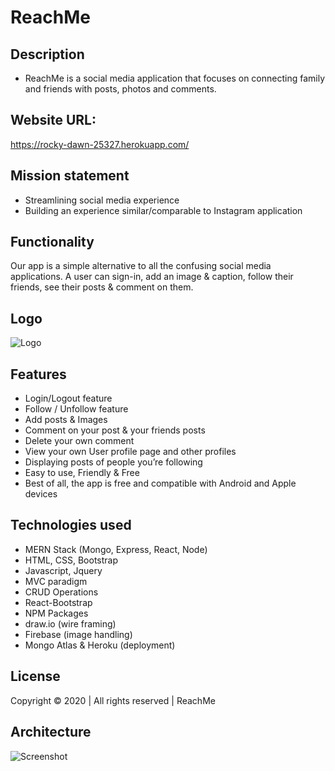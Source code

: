 # ReachMe

## Description

- ReachMe is a social media application that focuses on connecting family and friends with posts, photos and comments.

## Website URL:

https://rocky-dawn-25327.herokuapp.com/

## Mission statement

- Streamlining social media experience
- Building an experience similar/comparable to Instagram application

## Functionality

Our app is a simple alternative to all the confusing social media applications.
A user can sign-in, add an image & caption, follow their friends, see their posts & comment on them.

## Logo

![Logo](client/public/images/reachme_logo.png)

## Features

- Login/Logout feature
- Follow / Unfollow feature
- Add posts & Images
- Comment on your post & your friends posts
- Delete your own comment
- View your own User profile page and other profiles
- Displaying posts of people you’re following
- Easy to use, Friendly & Free
- Best of all, the app is free and compatible with Android and Apple devices

## Technologies used

- MERN Stack (Mongo, Express, React, Node)
- HTML, CSS, Bootstrap
- Javascript, Jquery
- MVC paradigm
- CRUD Operations
- React-Bootstrap
- NPM Packages
- draw.io (wire framing)
- Firebase (image handling)
- Mongo Atlas & Heroku (deployment)

## License

Copyright © 2020 | All rights reserved | ReachMe

## Architecture

![Screenshot](./images/wireframe.png)



